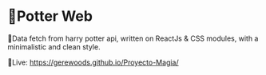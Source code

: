 
# 🧙Potter Web

🌂Data fetch from harry potter api, written on ReactJs & CSS modules, with a minimalistic and clean style. 

🍁Live: https://gerewoods.github.io/Proyecto-Magia/





